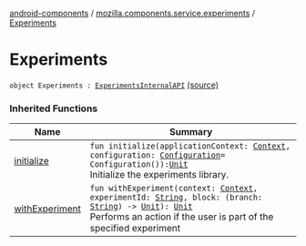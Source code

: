 [android-components](../index.md) / [mozilla.components.service.experiments](index.md) / [Experiments](./-experiments.md)

# Experiments

`object Experiments : `[`ExperimentsInternalAPI`](-experiments-internal-a-p-i/index.md) [(source)](https://github.com/mozilla-mobile/android-components/blob/master/components/service/experiments/src/main/java/mozilla/components/service/experiments/Experiments.kt#L315)

### Inherited Functions

| Name | Summary |
|---|---|
| [initialize](-experiments-internal-a-p-i/initialize.md) | `fun initialize(applicationContext: `[`Context`](https://developer.android.com/reference/android/content/Context.html)`, configuration: `[`Configuration`](-configuration/index.md)` = Configuration()): `[`Unit`](https://kotlinlang.org/api/latest/jvm/stdlib/kotlin/-unit/index.html)<br>Initialize the experiments library. |
| [withExperiment](-experiments-internal-a-p-i/with-experiment.md) | `fun withExperiment(context: `[`Context`](https://developer.android.com/reference/android/content/Context.html)`, experimentId: `[`String`](https://kotlinlang.org/api/latest/jvm/stdlib/kotlin/-string/index.html)`, block: (branch: `[`String`](https://kotlinlang.org/api/latest/jvm/stdlib/kotlin/-string/index.html)`) -> `[`Unit`](https://kotlinlang.org/api/latest/jvm/stdlib/kotlin/-unit/index.html)`): `[`Unit`](https://kotlinlang.org/api/latest/jvm/stdlib/kotlin/-unit/index.html)<br>Performs an action if the user is part of the specified experiment |
